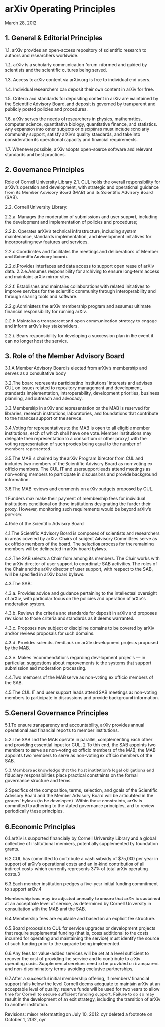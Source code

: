 # arXiv Operating Principles

March 28, 2012

## 1. General & Editorial Principles

1.1. arXiv provides an open-access repository of scientific research to authors and researchers
worldwide.

1.2. arXiv is a scholarly communication forum informed and guided by scientists and the
scientific cultures being served.

1.3. Access to arXiv content via arXiv.org is free to individual end users.

1.4. Individual researchers can deposit their own content in arXiv for free.

1.5. Criteria and standards for depositing content in arXiv are maintained by the Scientific
Advisory Board, and deposit is governed by transparent and publicly posted policies and
procedures.

1.6. arXiv serves the needs of researchers in physics, mathematics, computer science, quantitative
biology, quantitative finance, and statistics. Any expansion into other subjects or disciplines
must include scholarly community support, satisfy arXiv’s quality standards, and take into
consideration its operational capacity and financial requirements.

1.7. Whenever possible, arXiv adopts open-source software and relevant standards and best
practices.

## 2. Governance Principles

Role of Cornell University Library
2.1. CUL holds the overall responsibility for arXiv’s operation and development, with strategic
and operational guidance from its Member Advisory Board (MAB) and its Scientific
Advisory Board (SAB).

2.2. Cornell University Library:

2.2.a. Manages the moderation of submissions and user support, including the development
and implementation of policies and procedures;

2.2.b. Operates arXiv’s technical infrastructure, including system maintenance, standards
implementation, and development initiatives for incorporating new features and
services.

2.2.c.Coordinates and facilitates the meetings and deliberations of Member and Scientific
Advisory boards.

2.2.d.Provides interfaces and data access to support open reuse of arXiv data.
2.2.e.Assumes responsibility for archiving to ensure long-term access and maintains arXiv
mirror sites.

2.2.f. Establishes and maintains collaborations with related initiatives to improve services
for the scientific community through interoperability and through sharing tools and
software.

2.2.g.Administers the arXiv membership program and assumes ultimate financial
responsibility for running arXiv.

2.2.h.Maintains a transparent and open communication strategy to engage and inform
arXiv’s key stakeholders.

2.2.i. Bears responsibility for developing a succession plan in the event it can no longer host
the service.

## 3. Role of the Member Advisory Board

3.1.A Member Advisory Board is elected from arXiv’s membership and serves as a consultative
body.

3.2.The board represents participating institutions’ interests and advises CUL on issues related to
repository management and development, standards implementation, interoperability,
development priorities, business planning, and outreach and advocacy.

3.3.Membership in arXiv and representation on the MAB is reserved for libraries, research
institutions, laboratories, and foundations that contribute to the financial support of the
service.

3.4.Voting for representatives to the MAB is open to all eligible member institutions, each of
which shall have one vote. Member institutions may delegate their representation to a
consortium or other proxy,1 with the voting representation of such proxies being equal to the
number of members represented.

3.5.The MAB is chaired by the arXiv Program Director from CUL and includes two members of
the Scientific Advisory Board as non-voting ex officio members. The CUL IT and usersupport leads attend meetings as non-voting members to participate in discussions and
provide background information.

3.6.The MAB reviews and comments on arXiv budgets proposed by CUL.

 1 Funders may make their payment of membership fees for individual institutions conditional on those institutions
designating the funder their proxy. However, monitoring such requirements would be beyond arXiv’s purview.

4.Role of the Scientific Advisory Board

4.1.The Scientific Advisory Board is composed of scientists and researchers in areas covered by
arXiv. Chairs of subject Advisory Committees serve as ex officio members of the board. The
selection process for the remaining members will be delineated in arXiv board bylaws.

4.2.The SAB selects a Chair from among its members. The Chair works with the arXiv director
of user support to coordinate SAB activities. The roles of the Chair and the arXiv director of
user support, with respect to the SAB, will be specified in arXiv board bylaws.

4.3.The SAB:

4.3.a. Provides advice and guidance pertaining to the intellectual oversight of arXiv, with
particular focus on the policies and operation of arXiv's moderation system.

4.3.b. Reviews the criteria and standards for deposit in arXiv and proposes revisions to
those criteria and standards as it deems warranted.

4.3.c. Proposes new subject or discipline domains to be covered by arXiv and/or reviews
proposals for such domains.

4.3.d. Provides scientist feedback on arXiv development projects proposed by the MAB.

4.3.e. Makes recommendations regarding development projects — in particular, suggestions
about improvements to the systems that support submission and moderation
processing.

4.4.Two members of the MAB serve as non-voting ex officio members of the SAB.

4.5.The CUL IT and user support leads attend SAB meetings as non-voting members to
participate in discussions and provide background information.

## 5.General Governance Principles

5.1.To ensure transparency and accountability, arXiv provides annual operational and financial
reports to member institutions.

5.2.The SAB and the MAB operate in parallel, complementing each other and providing
essential input for CUL.
2
 To this end, the SAB appoints two members to serve as non-voting
ex officio members of the MAB; the MAB appoints two members to serve as non-voting ex
officio members of the SAB.

5.3.Members acknowledge that the host institution’s legal obligations and fiduciary
responsibilities place practical constraints on the formal governance structure and terms.

 2 Specifics of the composition, terms, selection, and goals of the Scientific Advisory Board and the Member
Advisory Board will be articulated in the groups’ bylaws (to be developed). 
Within these constraints, arXiv is committed to adhering to the stated governance principles,
and to review periodically these principles.

## 6.Economic Principles

6.1.arXiv is supported financially by Cornell University Library and a global collective of
institutional members, potentially supplemented by foundation grants.

6.2.CUL has committed to contribute a cash subsidy of $75,000 per year in support of arXiv’s
operational costs and an in-kind contribution of all indirect costs, which currently represents
37% of total arXiv operating costs.3

6.3.Each member institution pledges a five-year initial funding commitment to support arXiv.4


Membership fees may be adjusted annually to ensure that arXiv is sustained at an acceptable
level of service, as determined by Cornell University in consultation with the MAB and the
SAB.

6.4.Membership fees are equitable and based on an explicit fee structure.

6.5.Board proposals to CUL for service upgrades or development projects that require
supplemental funding (that is, costs additional to the costs incurred for operating and
maintaining the service) must identify the source of such funding prior to the upgrade being
implemented.

6.6.Any fees for value-added services will be set at a level sufficient to recover the cost of
providing the service and to contribute to arXiv operating costs. Supplemental services need
to be provided on transparent and non-discriminatory terms, avoiding exclusive partnerships.

6.7.After a successful initial membership offering, if members’ financial support falls below the
level Cornell deems adequate to maintain arXiv at an acceptable level of quality, reserve
funds will be used for two years to allow time for Cornell to secure sufficient funding
support. Failure to do so may result in the development of an exit strategy, including the
transition of arXiv to another institution.

Revisions:
minor reformatting on July 10, 2012, oyr
deleted a footnote on October 1, 2012, oyr
